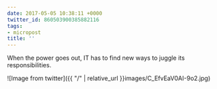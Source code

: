 ```yaml
---
date: 2017-05-05 10:38:11 +0000
twitter_id: 860503900385882116
tags:
- micropost
title: ''
---
```


When the power goes out, IT has to find new ways to juggle its responsibilities.

![Image from twitter]({{ "/" | relative_url  }}images/C_EfvEaV0AI-9o2.jpg)
